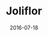 ---
layout: post
title: "Joliflor"
date: 2016-07-18
categories: [Horde]
image: http://www.pokepedia.fr/images/f/f0/Joliflor-RFVF.png
caught: Mystherbe
location: Route 120
level: 13
version: OR
---